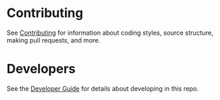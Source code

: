 Contributing
============

See [Contributing](https://github.com/dotnet/corefx/blob/master/Documentation/project-docs/contributing.md) for information about coding styles, source structure, making pull requests, and more.

Developers
==========

See the [Developer Guide](Documentation/developer-guide.md) for details about developing in this repo.